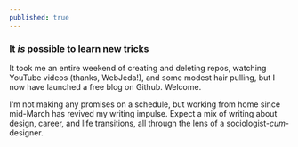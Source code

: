 ```yaml
---
published: true
---
```

### It _is_ possible to learn new tricks

It took me an entire weekend of creating and deleting repos, watching YouTube videos (thanks, WebJeda!), and some modest hair pulling, but I now have launched a free blog on Github. Welcome. 

I‘m not making any promises on a schedule, but working from home since mid-March has revived my writing impulse. Expect a mix of writing about design, career, and life transitions, all through the lens of a sociologist-<em>cum</em>-designer.
